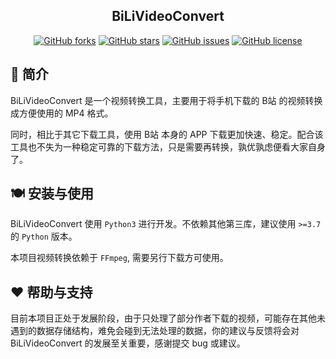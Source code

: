<h2 align="center">BiLiVideoConvert</h2>

<p align="center"><a href="https://github.com/LengGeng/BiLiVideoConvert/network"><img alt="GitHub forks" src="https://img.shields.io/github/forks/LengGeng/BiLiVideoConvert"></a> <a href="https://github.com/LengGeng/BiLiVideoConvert/stargazers"><img alt="GitHub stars" src="https://img.shields.io/github/stars/LengGeng/BiLiVideoConvert"></a> <a href="https://github.com/LengGeng/BiLiVideoConvert/issues"><img alt="GitHub issues" src="https://img.shields.io/github/issues/LengGeng/BiLiVideoConvert"></a> <a href="https://github.com/LengGeng/BiLiVideoConvert/blob/master/LICENSE"><img alt="GitHub license" src="https://img.shields.io/github/license/LengGeng/BiLiVideoConvert"></a></p>

## 📙 简介

BiLiVideoConvert 是一个视频转换工具，主要用于将手机下载的 B站 的视频转换成方便使用的 MP4 格式。

同时，相比于其它下载工具，使用 B站 本身的 APP 下载更加快速、稳定。配合该工具也不失为一种稳定可靠的下载方法，只是需要再转换，孰优孰虑便看大家自身了。

## 🍽 安装与使用

BiLiVideoConvert 使用 `Python3` 进行开发。不依赖其他第三库，建议使用 `>=3.7` 的 `Python` 版本。

本项目视频转换依赖于 `FFmpeg`, 需要另行下载方可使用。

## ❤ 帮助与支持

目前本项目正处于发展阶段，由于只处理了部分作者下载的视频，可能存在其他未遇到的数据存储结构，难免会碰到无法处理的数据，你的建议与反馈将会对 BiLiVideoConvert 的发展至关重要，感谢提交 bug 或建议。